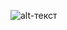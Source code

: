 ![alt-текст](https://steamuserimages-a.akamaihd.net/ugc/2502387438200974102/54F7C2BB28E6F340AB8781F288AF93E6B88F1B5F/?imw=512&imh=352&ima=fit&impolicy=Letterbox&imcolor=%23000000&letterbox=true "СВОФОРД")